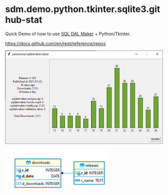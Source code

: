 # sdm.demo.python.tkinter.sqlite3.github-stat
Quick Demo of how to use [SQL DAL Maker](https://github.com/panedrone/sqldalmaker) + Python/Tkinter.

https://docs.github.com/en/rest/reference/repos

![github-stat-python-tk](github-stat-python-tk.png)

![github-stat-erd](github-stat-erd.png)
